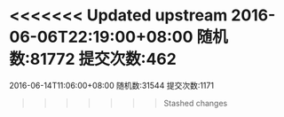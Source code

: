 <<<<<<< Updated upstream
2016-06-06T22:19:00+08:00
随机数:81772
提交次数:462
=======
2016-06-14T11:06:00+08:00
随机数:31544
提交次数:1171
>>>>>>> Stashed changes
